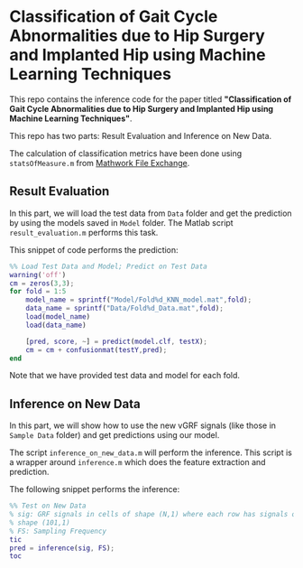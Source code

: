 # Classification of Gait Cycle Abnormalities due to Hip Surgery and Implanted Hip using Machine Learning Techniques

This repo contains the inference code for the paper titled **"Classification of Gait Cycle Abnormalities due to Hip Surgery and Implanted Hip using Machine Learning Techniques"**.

This repo has two parts: Result Evaluation and Inference on New Data.

The calculation of classification metrics have been done using `statsOfMeasure.m` from [Mathwork File Exchange](https://www.mathworks.com/matlabcentral/fileexchange/86158-precision-specificity-sensitivity-accuracy-f1-score).

## Result Evaluation

In this part, we will load the test data from `Data` folder and get the prediction by using the models saved in `Model` folder. The Matlab script `result_evaluation.m` performs this task.

This snippet of code performs the prediction:

```Matlab
%% Load Test Data and Model; Predict on Test Data
warning('off')
cm = zeros(3,3);
for fold = 1:5
    model_name = sprintf("Model/Fold%d_KNN_model.mat",fold);
    data_name = sprintf("Data/Fold%d_Data.mat",fold);
    load(model_name)
    load(data_name)

    [pred, score, ~] = predict(model.clf, testX);
    cm = cm + confusionmat(testY,pred);
end
```

Note that we have provided test data and model for each fold.

## Inference on New Data

In this part, we will show how to use the new vGRF signals (like those in `Sample Data` folder) and get predictions using our model.

The script `inference_on_new_data.m` will perform the inference. This script is a wrapper around `inference.m` which does the feature extraction and prediction.

The following snippet performs the inference:

```Matlab
%% Test on New Data
% sig: GRF signals in cells of shape (N,1) where each row has signals of
% shape (101,1)
% FS: Sampling Frequency
tic
pred = inference(sig, FS);
toc
```
